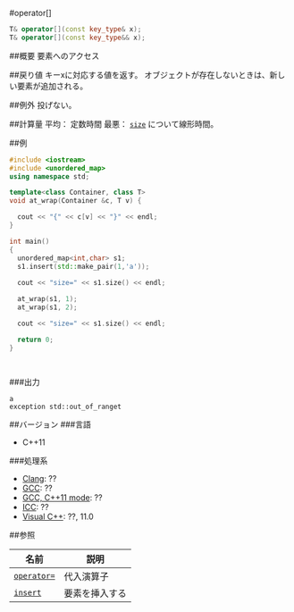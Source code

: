 #operator[]
```cpp
T& operator[](const key_type& x);
T& operator[](const key_type&& x);
```

##概要
要素へのアクセス

##戻り値
キーxに対応する値を返す。
オブジェクトが存在しないときは、新しい要素が追加される。

##例外
投げない。


##計算量
平均： 定数時間
最悪： [`size`](/reference/unordered_map/size.md) について線形時間。


##例
```cpp
#include <iostream>
#include <unordered_map>
using namespace std;

template<class Container, class T>
void at_wrap(Container &c, T v) {

  cout << "{" << c[v] << "}" << endl;
}

int main()
{
  unordered_map<int,char> s1;
  s1.insert(std::make_pair(1,'a'));
  
  cout << "size=" << s1.size() << endl;

  at_wrap(s1, 1);
  at_wrap(s1, 2);

  cout << "size=" << s1.size() << endl;

  return 0;
}




```

###出力
```
a
exception std::out_of_ranget
```

##バージョン
###言語
- C++11

###処理系
- [Clang](/implementation#clang.md): ??
- [GCC](/implementation#gcc.md): ??
- [GCC, C++11 mode](/implementation#gcc.md): ??
- [ICC](/implementation#icc.md): ??
- [Visual C++](/implementation#visual_cpp.md): ??, 11.0

##参照

| 名前 | 説明 |
|---------------------------------------------------------------------------------------------|-----------------------|
| [`operator=`](/reference/unordered_map/op_assign.md) | 代入演算子 |
| [`insert`](/reference/unordered_map/insert.md) | 要素を挿入する |


